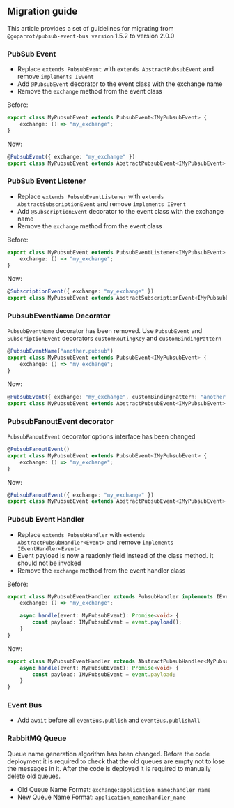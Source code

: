 ## Migration guide

This article provides a set of guidelines for migrating from `@goparrot/pubsub-event-bus version` 1.5.2 to version 2.0.0

### PubSub Event

- Replace `extends PubsubEvent` with `extends AbstractPubsubEvent` and remove `implements IEvent`
- Add `@PubsubEvent` decorator to the event class with the exchange name
- Remove the `exchange` method from the event class

Before:

```typescript
export class MyPubsubEvent extends PubsubEvent<IMyPubsubEvent> {
    exchange: () => "my_exchange";
}
```

Now:

```typescript
@PubsubEvent({ exchange: "my_exchange" })
export class MyPubsubEvent extends AbstractPubsubEvent<IMyPubsubEvent> {}
```

### PubSub Event Listener

- Replace `extends PubsubEventListener` with `extends AbstractSubscriptionEvent` and remove `implements IEvent`
- Add `@SubscriptionEvent` decorator to the event class with the exchange name
- Remove the `exchange` method from the event class

Before:

```typescript
export class MyPubsubEvent extends PubsubEventListener<IMyPubsubEvent> {
    exchange: () => "my_exchange";
}
```

Now:

```typescript
@SubscriptionEvent({ exchange: "my_exchange" })
export class MyPubsubEvent extends AbstractSubscriptionEvent<IMyPubsubEvent> {}
```

### PubsubEventName Decorator

`PubsubEventName` decorator has been removed. Use `PubsubEvent` and `SubscriptionEvent` decorators `customRoutingKey` and `customBindingPattern`

```typescript
@PubsubEventName("another.pubsub")
export class MyPubsubEvent extends PubsubEvent<IMyPubsubEvent> {
    exchange: () => "my_exchange";
}
```

Now:

```typescript
@PubsubEvent({ exchange: "my_exchange", customBindingPattern: "another.pubsub" })
export class MyPubsubEvent extends AbstractPubsubEvent<IMyPubsubEvent> {}
```

### PubsubFanoutEvent decorator

`PubsubFanoutEvent` decorator options interface has been changed

```typescript
@PubsubFanoutEvent()
export class MyPubsubEvent extends PubsubEvent<IMyPubsubEvent> {
    exchange: () => "my_exchange";
}
```

Now:

```typescript
@PubsubFanoutEvent({ exchange: "my_exchange" })
export class MyPubsubEvent extends AbstractPubsubEvent<IMyPubsubEvent> {}
```

### Pubsub Event Handler

- Replace `extends PubsubHandler` with `extends AbstractPubsubHandler<Event>` and remove `implements IEventHandler<Event>`
- Event payload is now a readonly field instead of the class method. It should not be invoked
- Remove the `exchange` method from the event handler class

Before:

```typescript
export class MyPubsubEventHandler extends PubsubHandler implements IEventHandler<MyPubsubEvent> {
    exchange: () => "my_exchange";

    async handle(event: MyPubsubEvent): Promise<void> {
        const payload: IMyPubsubEvent = event.payload();
    }
}
```

Now:

```typescript
export class MyPubsubEventHandler extends AbstractPubsubHandler<MyPubsubEvent> {
    async handle(event: MyPubsubEvent): Promise<void> {
        const payload: IMyPubsubEvent = event.payload;
    }
}
```

### Event Bus

- Add `await` before all `eventBus.publish` and `eventBus.publishAll`

### RabbitMQ Queue

Queue name generation algorithm has been changed. Before the code deployment it is required to check that the old queues are empty not to lose the messages in
it. After the code is deployed it is required to manually delete old queues.

- Old Queue Name Format: `exchange:application_name:handler_name`
- New Queue Name Format: `application_name:handler_name`
